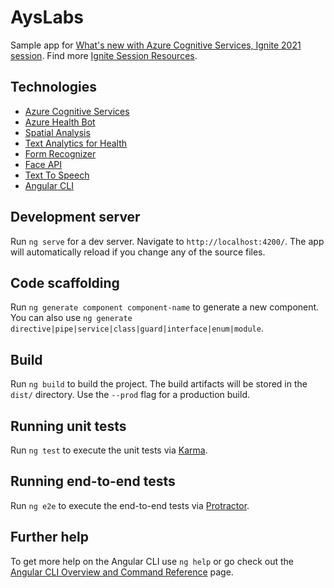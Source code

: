# AysLabs

Sample app for [What's new with Azure Cognitive Services, Ignite 2021 session](https://myignite.microsoft.com/sessions/6f88c4fd-684e-431b-a5eb-1f101a0aba51?WT.mc_id=aiml-13738-ayyonet). Find more [Ignite Session Resources](https://www.microsoft.com/en-us/devrel/cognitiveservices?WT.mc_id=aiml-13738-ayyonet). 

## Technologies

* [Azure Cognitive Services](https://docs.microsoft.com/en-us/azure/cognitive-services/?WT.mc_id=aiml-17450-ayyonet)
* [Azure Health Bot](https://docs.microsoft.com/azure/health-bot/?WT.mc_id=aiml-13738-ayyonet)
* [Spatial Analysis](https://docs.microsoft.com/en-us/azure/cognitive-services/computer-vision/intro-to-spatial-analysis-public-preview?WT.mc_id=aiml-17450-ayyonet)
* [Text Analytics for Health](https://docs.microsoft.com/azure/cognitive-services/text-analytics/how-tos/text-analytics-for-health?tabs=ner&WT.mc_id=aiml-0000-ayyonet)
* [Form Recognizer](https://docs.microsoft.com/en-us/azure/cognitive-services/form-recognizer/whats-new?WT.mc_id=aiml-17450-ayyonet)
* [Face API](https://docs.microsoft.com/en-us/azure/cognitive-services/face/releasenotes?WT.mc_id=aiml-17450-ayyonet)
* [Text To Speech](https://docs.microsoft.com/en-us/azure/cognitive-services/speech-service/index-text-to-speech?WT.mc_id=aiml-17450-ayyonet)
* [Angular CLI](https://github.com/angular/angular-cli)

## Development server

Run `ng serve` for a dev server. Navigate to `http://localhost:4200/`. The app will automatically reload if you change any of the source files.

## Code scaffolding

Run `ng generate component component-name` to generate a new component. You can also use `ng generate directive|pipe|service|class|guard|interface|enum|module`.

## Build

Run `ng build` to build the project. The build artifacts will be stored in the `dist/` directory. Use the `--prod` flag for a production build.

## Running unit tests

Run `ng test` to execute the unit tests via [Karma](https://karma-runner.github.io).

## Running end-to-end tests

Run `ng e2e` to execute the end-to-end tests via [Protractor](http://www.protractortest.org/).

## Further help

To get more help on the Angular CLI use `ng help` or go check out the [Angular CLI Overview and Command Reference](https://angular.io/cli) page.
